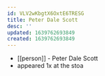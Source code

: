 ```yaml
---
id: VLV2wKbgtX6OxtE6TRESG
title: Peter Dale Scott
desc: ''
updated: 1639762693849
created: 1639762693849
---
```



- [[person]] - Peter Dale Scott
- appeared 1x at the stoa
